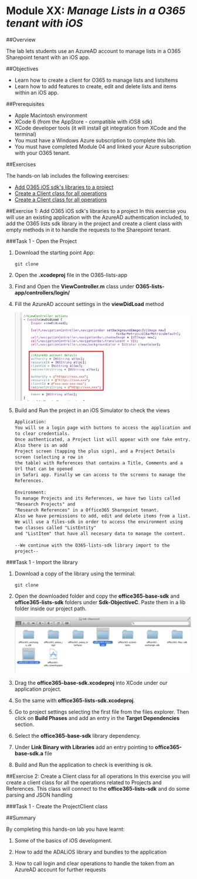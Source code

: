 Module XX: *Manage Lists in a O365 tenant with iOS*
==========================

##Overview

The lab lets students use an AzureAD account to manage lists in a O365 Sharepoint tenant with an iOS app.

##Objectives

- Learn how to create a client for O365 to manage lists and listsItems
- Learn how to add features to create, edit and delete lists and items within an iOS app.

##Prerequisites

- Apple Macintosh environment
- XCode 6 (from the AppStore - compatible with iOS8 sdk)
- XCode developer tools (it will install git integration from XCode and the terminal)
- You must have a Windows Azure subscription to complete this lab.
- You must have completed Module 04 and linked your Azure subscription with your O365 tenant.

##Exercises

The hands-on lab includes the following exercises:

- [Add O365 iOS sdk's libraries to a project](#exercise1)
- [Create a Client class for all operations](#exercise2)
- [Create a Client class for all operations](#exercise2)

<a name="exercise1"></a>
##Exercise 1: Add O365 iOS sdk's libraries to a project
In this exercise you will use an existing application with the AzureAD authentication included, to add the O365 lists sdk library in the project
and create a client class with empty methods in it to handle the requests to the Sharepoint tenant.

###Task 1 - Open the Project
01. Download the starting point App:

    ```
    git clone 
    ```

02. Open the **.xcodeproj** file in the O365-lists-app

03. Find and Open the **ViewController.m** class under **O365-lists-app/controllers/login/**

04. Fill the AzureAD account settings in the **viewDidLoad** method
    
    ![](img/fig.01.png)

03. Build and Run the project in an iOS Simulator to check the views

    ```
    Application:
    You will se a login page with buttons to access the application and to clear credentials.
    Once authenticated, a Project list will appear with one fake entry. Also there is an add 
    Project screen (tapping the plus sign), and a Project Details screen (selecting a row in 
    the table) with References that contains a Title, Comments and a Url that can be opened
    in Safari app. Finally we can access to the screens to manage the References.

    Environment:
    To manage Projects and its References, we have two lists called "Research Projects" and 
    "Research References" in a Office365 Sharepoint tenant.
    Also we have permissions to add, edit and delete items from a list.
    We will use a files-sdk in order to access the environment using two classes called "ListEntity"
    and "ListItem" that have all necesary data to manage the content.

    --We continue with the O365-lists-sdk library import to the project--
    ```


###Task 1 - Import the library
01. Download a copy of the library using the terminal:

    ```
    git clone 
    ```

02. Open the downloaded folder and copy the **office365-base-sdk** and **office365-lists-sdk** folders under **Sdk-ObjectiveC**. Paste them in a lib folder inside our project path.

    ![](img/fig.02.png)

03. Drag the **office365-base-sdk.xcodeproj** into XCode under our application project.

04. So the same with **office365-lists-sdk.xcodeproj**.

05. Go to project settings selecting the first file from the files explorer. Then click on **Build Phases** and add an entry in the **Target Dependencies** section.

06. Select the **office365-base-sdk** library dependency.

07. Under **Link Binary with Libraries** add an entry pointing to **office365-base-sdk.a** file

08. Build and Run the application to check is everithing is ok.


<a name="exercise2"></a>
##Exercise 2: Create a Client class for all operations
In this exercise you will create a client class for all the operations related to Projects and References. This class will connect to the **office365-lists-sdk**
and do some parsing and JSON handling

###Task 1 - Create the ProjectClient class









##Summary

By completing this hands-on lab you have learnt:

01. Some of the basics of iOS development.

02. How to add the ADALiOS library and bundles to the application 

03. How to call login and clear operations to handle the token from an AzureAD account for further requests

